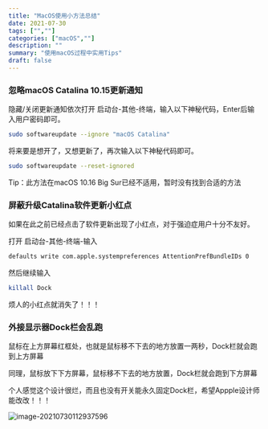 ```yaml
---
title: "MacOS使用小方法总结"
date: 2021-07-30
tags: ["",""]
categories: ["macOS",""]
description: ""
summary: "使用macOS过程中实用Tips"
draft: false
---
```


### 忽略macOS Catalina 10.15更新通知

隐藏/关闭更新通知依次打开 启动台-其他-终端，输入以下神秘代码，Enter后输入用户密码即可。

```bash
sudo softwareupdate --ignore "macOS Catalina"
```

将来要是想开了，又想更新了，再次输入以下神秘代码即可。

```bash
sudo softwareupdate --reset-ignored
```

Tip：此方法在macOS 10.16 Big Sur已经不适用，暂时没有找到合适的方法

### 屏蔽升级Catalina软件更新小红点

如果在此之前已经点击了软件更新出现了小红点，对于强迫症用户十分不友好。

打开 启动台-其他-终端-输入

```bash
defaults write com.apple.systempreferences AttentionPrefBundleIDs 0
```

然后继续输入

```bash
killall Dock
```

烦人的小红点就消失了！！！

### 外接显示器Dock栏会乱跑

鼠标在上方屏幕红框处，也就是鼠标移不下去的地方放置一两秒，Dock栏就会跑到上方屏幕

同理，鼠标放下下方屏幕，鼠标移不下去的地方放置，Dock栏就会跑到下方屏幕

个人感觉这个设计很烂，而且也没有开关能永久固定Dock栏，希望Appple设计师能改改！！！

![image-20210730112937596](https://img.aladdinding.cn/image-20210730112937596.png)